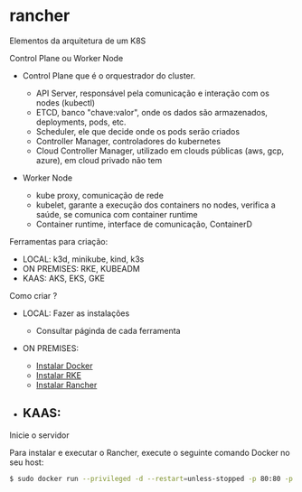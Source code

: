 # rancher

Elementos da arquitetura de um K8S

Control Plane ou Worker Node

- Control Plane que é o orquestrador do cluster.
    - API Server, responsável pela comunicação e interação com os nodes (kubectl)
    - ETCD, banco "chave:valor", onde os dados são armazenados, deployments, pods, etc.
    - Scheduler, ele que decide onde os pods serão criados 
    - Controller Manager, controladores do kubernetes
    - Cloud Controller Manager, utilizado em clouds públicas (aws, gcp, azure), em cloud privado não tem

- Worker Node 
    - kube proxy, comunicação de rede
    - kubelet, garante a execução dos containers no nodes, verifica a saúde, se comunica com container runtime
    - Container runtime, interface de comunicação, ContainerD

Ferramentas para criação: 

- LOCAL: k3d, minikube, kind, k3s
- ON PREMISES: RKE, KUBEADM
- KAAS: AKS, EKS, GKE


Como criar ?

- LOCAL: Fazer as instalações
    - Consultar páginda de cada ferramenta

- ON PREMISES:
    - [Instalar Docker](./docker.md)
    - [Instalar RKE](./rke.md)
    - [Instalar Rancher](./rancher.md)


- KAAS:
    - 










Inicie o servidor

Para instalar e executar o Rancher, execute o seguinte comando Docker no seu host:

```bash
$ sudo docker run --privileged -d --restart=unless-stopped -p 80:80 -p 443:443 rancher/rancher
```

